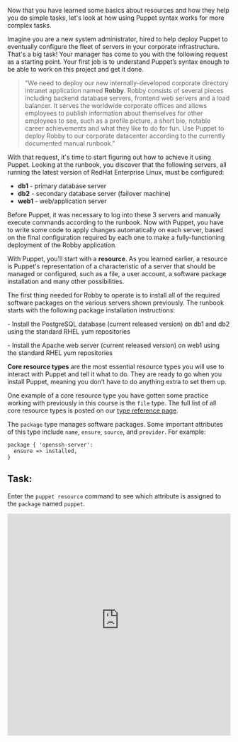 Now that you have learned some basics about resources and how they help you do simple tasks, let's look at how using Puppet syntax works for more complex tasks.

Imagine you are a new system administrator, hired to help deploy Puppet to eventually configure the fleet of servers in your corporate infrastructure. That's a big task! Your manager has come to you with the following request as a starting point. Your first job is to understand Puppet&rsquo;s syntax enough to be able to work on this project and get it done.&nbsp;

> "We need to deploy our new internally-developed corporate directory intranet application named <strong>Robby</strong>. Robby consists of several pieces including backend database servers, frontend web servers and a load balancer. It serves the worldwide corporate offices and allows employees to publish information about themselves for other employees to see, such as a profile picture, a short bio, notable career achievements and what they like to do for fun. Use Puppet to deploy Robby to our corporate datacenter according to the currently documented manual runbook."

With that request, it's time to start figuring out how to achieve it using Puppet. Looking at the runbook, you discover that the following servers, all running the latest version of RedHat Enterprise Linux, must be configured:

* **db1** - primary database server
* **db2** - secondary database server (failover machine)
* **web1** - web/application server

Before Puppet, it was necessary to log into these 3 servers and manually execute commands according to the runbook. Now with Puppet, you have to write some code to apply changes automatically on each server, based on the final configuration required by each one to make a fully-functioning deployment of the Robby application.

With Puppet,&nbsp;you'll start with&nbsp;a **resource**. As you learned earlier, a</span>&nbsp;resource is Puppet's representation of a characteristic of a server that should be managed or configured, such as a file, a user account, a software package installation and many other possibilities.

<p>The first thing needed for Robby to operate is to install all of the required software packages on the various servers shown previously. The runbook starts with the following package installation instructions:</p>
<p class="p2">- Install the PostgreSQL database (current released version) on db1 and db2 using the standard RHEL yum repositories</p>
<p class="p1">- Install the Apache web server (current released version) on web1 using the standard RHEL yum repositories</p>
<p><strong>Core resource types</strong> are the most essential resource types you will use to interact with Puppet and tell it what to do. They are ready to go when you install Puppet, meaning you don&rsquo;t have to do anything extra to set them up.</p>
<p>One example of a core resource type you have gotten some practice working with previously in this course is the <code>file</code> type. The full list of all core resource types is posted on our <a href="https://puppet.com/docs/puppet/5.3/type.html" target="_blank">type reference page</a>.&nbsp;</p>
<p id="toc_1">The <code>package</code> type manages software packages. Some important attributes of this type include <code>name</code>, <code>ensure</code>, <code>source</code>, and <code>provider</code>. For example:</p>
<div>
<pre><code class="language-none">package { 'openssh-server':
  ensure =&gt; installed,
}</code></pre>
</div>
<h2 id="toc_2">Task:</h2>
<p>Enter the <code>puppet resource</code> command to see which attribute is assigned to the <code>package</code> named <code>puppet</code>.</p>
<p><iframe src="https://magicbox.classroom.puppet.com/resources/exploring_package" width="100%" height="500px" frameborder="0"></iframe></p>
